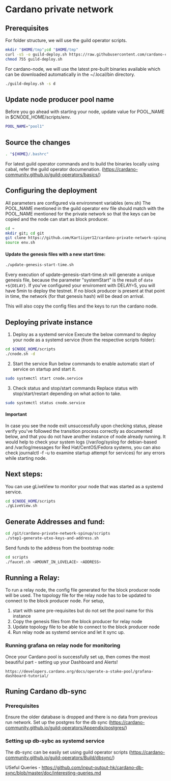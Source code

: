 # Cardano private network

## Prerequisites

For folder structure, we will use the guild operator scripts.

```bash
mkdir "$HOME/tmp";cd "$HOME/tmp"
curl -sS -o guild-deploy.sh https://raw.githubusercontent.com/cardano-community/guild-operators/master/scripts/cnode-helper-scripts/guild-deploy.sh
chmod 755 guild-deploy.sh
```

For cardano-node, we will use the latest pre-built binaries available which can be downloaded automatically in the ~/.local/bin directory.

```bash
./guild-deploy.sh -s d
```

## Update node producer pool name 
Before you go ahead with starting your node, update value for POOL_NAME in $CNODE_HOME/scripts/env.

```bash
POOL_NAME="pool1"
```

## Source the changes
```bash
. "${HOME}/.bashrc"
```

For latest guild operator commands and to build the binaries locally using cabal, refer the guild operator documenation.
(https://cardano-community.github.io/guild-operators/basics/)

       
## Configuring the deployment

All parameters are configured via environment variables (env.sh)
The POOL_NAME mentioned in the guild operator env file should match with the POOL_NAME mentioned for the private network so that the keys can be copied and the node can start as block producer.


```bash
cd ~
mkdir git; cd git
git clone https://github.com/Kartiiyer12/cardano-private-network-spinup.git ; cd cardano-private-network-spinup
source env.sh
```

#### Update the genesis files with a new start time:

```bash
./update-genesis-start-time.sh
```

Every execution of update-genesis-start-time.sh will generate a unique genesis file, because the parameter "systemStart" is the result of `date +${DELAY}`. If you've configured your enviroment with DELAY=5, you will have 5min to deploy the testnet. If no block producer is present at that point in time, the network (for that genesis hash) will be dead on arrival. 

This will also copy the config files and the keys to run the cardano node.

## Deploying private instance

1. Deploy as a systemd service
Execute the below command to deploy your node as a systemd service (from the respective scripts folder):

```bash
cd $CNODE_HOME/scripts
./cnode.sh -d
```


2. Start the service
Run below commands to enable automatic start of service on startup and start it.

```bash
sudo systemctl start cnode.service
```

3. Check status and stop/start commands Replace status with stop/start/restart depending on what action to take.

```bash
sudo systemctl status cnode.service
```

#### Important

In case you see the node exit unsuccessfully upon checking status, please verify you've followed the transition process correctly as documented below, and that you do not have another instance of node already running. It would help to check your system logs (/var/log/syslog for debian-based and /var/log/messages for Red Hat/CentOS/Fedora systems, you can also check journalctl -f -u <service> to examine startup attempt for services) for any errors while starting node.


## Next steps:

You can use gLiveView to monitor your node that was started as a systemd service.

```bash
cd $CNODE_HOME/scripts
./gLiveView.sh
```

## Generate Addresses and fund:

```bash
cd /git/cardano-private-network-spinup/scripts
./step1-generate-utxo-keys-and-address.sh
```

Send funds to the address from the bootstrap node:
```bash
cd scripts
./faucet.sh <AMOUNT_IN_LOVELACE> <ADDRESS>
```

## Running a Relay:

To run a relay node, the config file generated for the block producer node will be used. The topology file for the relay node has to be updated to connect to the block producer node.
For setup, 
1. start with same pre-requisites but do not set the pool name for this instance
2. Copy the genesis files from the block producer for relay node
3. Update topology file to be able to connect to the block producer node
4. Run relay node as systemd service and let it sync up.

### Running grafana on relay node for monitoring 
Once your Cardano pool is successfully set up, then comes the most beautiful part - setting up your Dashboard and Alerts!

    https://developers.cardano.org/docs/operate-a-stake-pool/grafana-dashboard-tutorial/

## Runing Cardano db-sync

### Prerequisites

Ensure the older database is dropped and there is no data from previous run network.
Set up the postgres for the db sync (https://cardano-community.github.io/guild-operators/Appendix/postgres/)


### Setting up db-sybc as systemd service

The db-sync can be easily set using guild operator scripts
(https://cardano-community.github.io/guild-operators/Build/dbsync/)

USeful Queries - https://github.com/input-output-hk/cardano-db-sync/blob/master/doc/interesting-queries.md 
